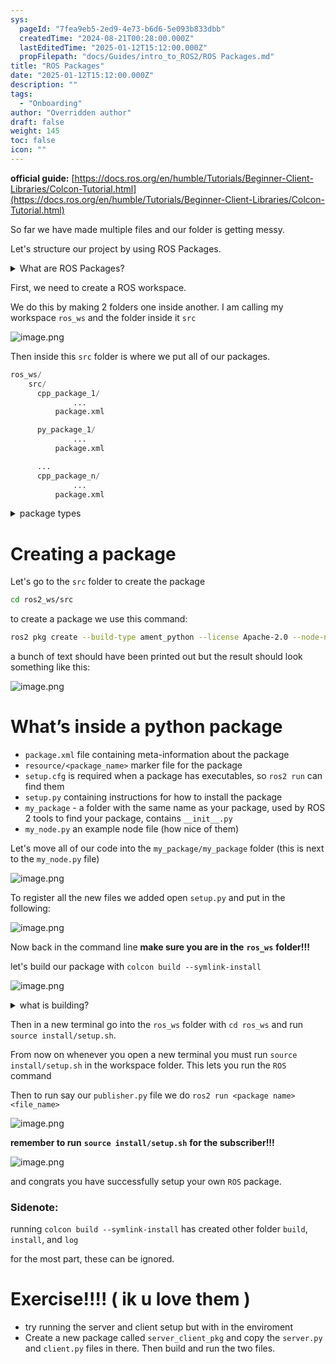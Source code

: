 ```yaml
---
sys:
  pageId: "7fea9eb5-2ed9-4e73-b6d6-5e093b833dbb"
  createdTime: "2024-08-21T00:28:00.000Z"
  lastEditedTime: "2025-01-12T15:12:00.000Z"
  propFilepath: "docs/Guides/intro_to_ROS2/ROS Packages.md"
title: "ROS Packages"
date: "2025-01-12T15:12:00.000Z"
description: ""
tags:
  - "Onboarding"
author: "Overridden author"
draft: false
weight: 145
toc: false
icon: ""
---
```


**official guide:** [https://docs.ros.org/en/humble/Tutorials/Beginner-Client-Libraries/Colcon-Tutorial.html](https://docs.ros.org/en/humble/Tutorials/Beginner-Client-Libraries/Colcon-Tutorial.html)

So far we have made multiple files and our folder is getting messy.

Let's structure our project by using ROS Packages.

<details>

<summary>What are ROS Packages?</summary>

ROS Packages are, as the name implies, packages of code that are highly sharable between ROS developers.

They consist of a folder, `package.xml` file, and source code

```python
      cpp_package_1/
		      ... imagine much code files here ..
          package.xml
```

</details>

First, we need to create a ROS workspace.

We do this by making 2 folders one inside another. I am calling my workspace `ros_ws` and the folder inside it `src`

![image.png](https://prod-files-secure.s3.us-west-2.amazonaws.com/d518164a-d88e-44d1-a4ee-3adb3bd8bce0/70706947-fd18-4537-a67b-e12946812d31/image.png?X-Amz-Algorithm=AWS4-HMAC-SHA256&X-Amz-Content-Sha256=UNSIGNED-PAYLOAD&X-Amz-Credential=ASIAZI2LB4664DNXNPID%2F20250318%2Fus-west-2%2Fs3%2Faws4_request&X-Amz-Date=20250318T140813Z&X-Amz-Expires=3600&X-Amz-Security-Token=IQoJb3JpZ2luX2VjEAYaCXVzLXdlc3QtMiJHMEUCIDOzegV7AJ0CeFRQbyao5DnJkWEk4GWkkk%2BzkuP8z9LQAiEAgFSsBumSPfPLaoUzD0jKgTgb%2FCaLhHtkMHiiXO8fPF0q%2FwMIXxAAGgw2Mzc0MjMxODM4MDUiDO8JzEM8dQ8A6zh9pSrcA1Q83YZGAzIMAwi6WtYzi7E4D4CBVoV%2Biu%2B6dfq5p3Y%2B%2BdM4k3ZfVjSroGxl7nmtftQO8ee%2FlQR2Shu0giH7nQOfcyWmTJLnZmehnlQ70%2BVWKiDzuf1lSwVIesniirLDA4V%2FmctOxMyKwsWL9iI5%2FhLoba%2B9W8hqHoo9%2BfYqQ911%2FAVnWGt7njtIRj8os8RhIOjs7mVYkH2AVY89CfKx%2FShkNnisAFZPbKKYPHKUhrdBlYjtuR9i%2FBGgaPLKKfP1vXd8QwMa%2FKMCjNlE6IVaTVuzCA7hqexGbvioteRn24UNL5sSebiRZQUhjNqpsb7tTdhar%2BT6hXOZzdcQitzf6VtCwFZfPUNmdS2%2FIzOtON8H1cS8N8lJkh68COSZoCJvRcAZd5z4WZ%2FjBDZNcfpnSoUU2NGE8BXZz68pu%2FVNfPRYB%2FO2t9hCa%2FXASqNk7rsTeNDv%2BTQwMgqPOsvBkQR8wUwb%2BsNO83YRGfprnwSUOW2uSmL9WgQMIHgZLxSrtzvUz31lVvbwU0xonCmDsUfN4vJb%2B1vOkzPtk3sRyTiIkeOPSG4oyqjFNyKAOF%2FD2r9wiTJm1IxYwpg2xhHqjrp3Deb0A%2FOxQHsbacwBtn2R40SVVdAdEg0bGt1EvjJQMI%2F15b4GOqUBHt9i4rqQHNuhhkdRD19PLFTJPgMC0bIWJgQ9D5uFFgsHnugJHEdY15hS9F3b3SQ%2BVQdvfoPUZgyIFs8dVRnylkiTSHdJYpiF2Sw%2BY%2F8MTuMFnE5TrwDAT%2BHhuXEB4q9zubDxNFuhxnz6pcGVFGM5HrD4WhkwikDLiVwuk%2F7mw9G9rQ%2BPm4CtipMQvIHdF3owPR4Yjtq2rnfxO1MFiaKEkG%2BTBs%2FX&X-Amz-Signature=d288a649f91c37347f4eaeb99eb8e71b3633a252ea975fd226a6cc7e049e4b39&X-Amz-SignedHeaders=host&x-id=GetObject)

Then inside this `src` folder is where we put all of our packages.

```python
ros_ws/
    src/
      cpp_package_1/
		      ...
          package.xml

      py_package_1/
		      ...
          package.xml

      ...
      cpp_package_n/
		      ...
          package.xml

```

<details>

<summary>package types</summary>

packages can be either `C++` or python.

the intern file structure is different for each but for this guide we will stick to creating python packages

</details>

# Creating a package

Let's go to the `src` folder to create the package

```bash
cd ros2_ws/src
```

to create a package we use this command:

```bash
ros2 pkg create --build-type ament_python --license Apache-2.0 --node-name my_node my_package
```

a bunch of text should have been printed out but the result should look something like this:

![image.png](https://prod-files-secure.s3.us-west-2.amazonaws.com/d518164a-d88e-44d1-a4ee-3adb3bd8bce0/e6cf1e3f-8512-4a3e-b131-079f800bf3e8/image.png?X-Amz-Algorithm=AWS4-HMAC-SHA256&X-Amz-Content-Sha256=UNSIGNED-PAYLOAD&X-Amz-Credential=ASIAZI2LB4664DNXNPID%2F20250318%2Fus-west-2%2Fs3%2Faws4_request&X-Amz-Date=20250318T140813Z&X-Amz-Expires=3600&X-Amz-Security-Token=IQoJb3JpZ2luX2VjEAYaCXVzLXdlc3QtMiJHMEUCIDOzegV7AJ0CeFRQbyao5DnJkWEk4GWkkk%2BzkuP8z9LQAiEAgFSsBumSPfPLaoUzD0jKgTgb%2FCaLhHtkMHiiXO8fPF0q%2FwMIXxAAGgw2Mzc0MjMxODM4MDUiDO8JzEM8dQ8A6zh9pSrcA1Q83YZGAzIMAwi6WtYzi7E4D4CBVoV%2Biu%2B6dfq5p3Y%2B%2BdM4k3ZfVjSroGxl7nmtftQO8ee%2FlQR2Shu0giH7nQOfcyWmTJLnZmehnlQ70%2BVWKiDzuf1lSwVIesniirLDA4V%2FmctOxMyKwsWL9iI5%2FhLoba%2B9W8hqHoo9%2BfYqQ911%2FAVnWGt7njtIRj8os8RhIOjs7mVYkH2AVY89CfKx%2FShkNnisAFZPbKKYPHKUhrdBlYjtuR9i%2FBGgaPLKKfP1vXd8QwMa%2FKMCjNlE6IVaTVuzCA7hqexGbvioteRn24UNL5sSebiRZQUhjNqpsb7tTdhar%2BT6hXOZzdcQitzf6VtCwFZfPUNmdS2%2FIzOtON8H1cS8N8lJkh68COSZoCJvRcAZd5z4WZ%2FjBDZNcfpnSoUU2NGE8BXZz68pu%2FVNfPRYB%2FO2t9hCa%2FXASqNk7rsTeNDv%2BTQwMgqPOsvBkQR8wUwb%2BsNO83YRGfprnwSUOW2uSmL9WgQMIHgZLxSrtzvUz31lVvbwU0xonCmDsUfN4vJb%2B1vOkzPtk3sRyTiIkeOPSG4oyqjFNyKAOF%2FD2r9wiTJm1IxYwpg2xhHqjrp3Deb0A%2FOxQHsbacwBtn2R40SVVdAdEg0bGt1EvjJQMI%2F15b4GOqUBHt9i4rqQHNuhhkdRD19PLFTJPgMC0bIWJgQ9D5uFFgsHnugJHEdY15hS9F3b3SQ%2BVQdvfoPUZgyIFs8dVRnylkiTSHdJYpiF2Sw%2BY%2F8MTuMFnE5TrwDAT%2BHhuXEB4q9zubDxNFuhxnz6pcGVFGM5HrD4WhkwikDLiVwuk%2F7mw9G9rQ%2BPm4CtipMQvIHdF3owPR4Yjtq2rnfxO1MFiaKEkG%2BTBs%2FX&X-Amz-Signature=ce4ea7537eafc2c00f114f904175943658f14c80755b36547db334c825e179dd&X-Amz-SignedHeaders=host&x-id=GetObject)

# What’s inside a python package

- `package.xml` file containing meta-information about the package
- `resource/<package_name>` marker file for the package
- `setup.cfg` is required when a package has executables, so `ros2 run` can find them
- `setup.py` containing instructions for how to install the package
- `my_package` - a folder with the same name as your package, used by ROS 2 tools to find your package, contains `__init__.py`
- `my_node.py` an example node file (how nice of them)

Let's move all of our code into the `my_package/my_package` folder (this is next to the `my_node.py` file)

![image.png](https://prod-files-secure.s3.us-west-2.amazonaws.com/d518164a-d88e-44d1-a4ee-3adb3bd8bce0/9ce58f11-0da9-4d3e-b86d-506a9685d378/image.png?X-Amz-Algorithm=AWS4-HMAC-SHA256&X-Amz-Content-Sha256=UNSIGNED-PAYLOAD&X-Amz-Credential=ASIAZI2LB4664DNXNPID%2F20250318%2Fus-west-2%2Fs3%2Faws4_request&X-Amz-Date=20250318T140813Z&X-Amz-Expires=3600&X-Amz-Security-Token=IQoJb3JpZ2luX2VjEAYaCXVzLXdlc3QtMiJHMEUCIDOzegV7AJ0CeFRQbyao5DnJkWEk4GWkkk%2BzkuP8z9LQAiEAgFSsBumSPfPLaoUzD0jKgTgb%2FCaLhHtkMHiiXO8fPF0q%2FwMIXxAAGgw2Mzc0MjMxODM4MDUiDO8JzEM8dQ8A6zh9pSrcA1Q83YZGAzIMAwi6WtYzi7E4D4CBVoV%2Biu%2B6dfq5p3Y%2B%2BdM4k3ZfVjSroGxl7nmtftQO8ee%2FlQR2Shu0giH7nQOfcyWmTJLnZmehnlQ70%2BVWKiDzuf1lSwVIesniirLDA4V%2FmctOxMyKwsWL9iI5%2FhLoba%2B9W8hqHoo9%2BfYqQ911%2FAVnWGt7njtIRj8os8RhIOjs7mVYkH2AVY89CfKx%2FShkNnisAFZPbKKYPHKUhrdBlYjtuR9i%2FBGgaPLKKfP1vXd8QwMa%2FKMCjNlE6IVaTVuzCA7hqexGbvioteRn24UNL5sSebiRZQUhjNqpsb7tTdhar%2BT6hXOZzdcQitzf6VtCwFZfPUNmdS2%2FIzOtON8H1cS8N8lJkh68COSZoCJvRcAZd5z4WZ%2FjBDZNcfpnSoUU2NGE8BXZz68pu%2FVNfPRYB%2FO2t9hCa%2FXASqNk7rsTeNDv%2BTQwMgqPOsvBkQR8wUwb%2BsNO83YRGfprnwSUOW2uSmL9WgQMIHgZLxSrtzvUz31lVvbwU0xonCmDsUfN4vJb%2B1vOkzPtk3sRyTiIkeOPSG4oyqjFNyKAOF%2FD2r9wiTJm1IxYwpg2xhHqjrp3Deb0A%2FOxQHsbacwBtn2R40SVVdAdEg0bGt1EvjJQMI%2F15b4GOqUBHt9i4rqQHNuhhkdRD19PLFTJPgMC0bIWJgQ9D5uFFgsHnugJHEdY15hS9F3b3SQ%2BVQdvfoPUZgyIFs8dVRnylkiTSHdJYpiF2Sw%2BY%2F8MTuMFnE5TrwDAT%2BHhuXEB4q9zubDxNFuhxnz6pcGVFGM5HrD4WhkwikDLiVwuk%2F7mw9G9rQ%2BPm4CtipMQvIHdF3owPR4Yjtq2rnfxO1MFiaKEkG%2BTBs%2FX&X-Amz-Signature=561ef36286fac63504174e47e1f0670917793c06d3627cf936bad8d57ac5d605&X-Amz-SignedHeaders=host&x-id=GetObject)

To register all the new files we added open `setup.py` and put in the following:

![image.png](https://prod-files-secure.s3.us-west-2.amazonaws.com/d518164a-d88e-44d1-a4ee-3adb3bd8bce0/1cd7c262-4cae-4496-9d75-c178537d24a2/image.png?X-Amz-Algorithm=AWS4-HMAC-SHA256&X-Amz-Content-Sha256=UNSIGNED-PAYLOAD&X-Amz-Credential=ASIAZI2LB4664DNXNPID%2F20250318%2Fus-west-2%2Fs3%2Faws4_request&X-Amz-Date=20250318T140813Z&X-Amz-Expires=3600&X-Amz-Security-Token=IQoJb3JpZ2luX2VjEAYaCXVzLXdlc3QtMiJHMEUCIDOzegV7AJ0CeFRQbyao5DnJkWEk4GWkkk%2BzkuP8z9LQAiEAgFSsBumSPfPLaoUzD0jKgTgb%2FCaLhHtkMHiiXO8fPF0q%2FwMIXxAAGgw2Mzc0MjMxODM4MDUiDO8JzEM8dQ8A6zh9pSrcA1Q83YZGAzIMAwi6WtYzi7E4D4CBVoV%2Biu%2B6dfq5p3Y%2B%2BdM4k3ZfVjSroGxl7nmtftQO8ee%2FlQR2Shu0giH7nQOfcyWmTJLnZmehnlQ70%2BVWKiDzuf1lSwVIesniirLDA4V%2FmctOxMyKwsWL9iI5%2FhLoba%2B9W8hqHoo9%2BfYqQ911%2FAVnWGt7njtIRj8os8RhIOjs7mVYkH2AVY89CfKx%2FShkNnisAFZPbKKYPHKUhrdBlYjtuR9i%2FBGgaPLKKfP1vXd8QwMa%2FKMCjNlE6IVaTVuzCA7hqexGbvioteRn24UNL5sSebiRZQUhjNqpsb7tTdhar%2BT6hXOZzdcQitzf6VtCwFZfPUNmdS2%2FIzOtON8H1cS8N8lJkh68COSZoCJvRcAZd5z4WZ%2FjBDZNcfpnSoUU2NGE8BXZz68pu%2FVNfPRYB%2FO2t9hCa%2FXASqNk7rsTeNDv%2BTQwMgqPOsvBkQR8wUwb%2BsNO83YRGfprnwSUOW2uSmL9WgQMIHgZLxSrtzvUz31lVvbwU0xonCmDsUfN4vJb%2B1vOkzPtk3sRyTiIkeOPSG4oyqjFNyKAOF%2FD2r9wiTJm1IxYwpg2xhHqjrp3Deb0A%2FOxQHsbacwBtn2R40SVVdAdEg0bGt1EvjJQMI%2F15b4GOqUBHt9i4rqQHNuhhkdRD19PLFTJPgMC0bIWJgQ9D5uFFgsHnugJHEdY15hS9F3b3SQ%2BVQdvfoPUZgyIFs8dVRnylkiTSHdJYpiF2Sw%2BY%2F8MTuMFnE5TrwDAT%2BHhuXEB4q9zubDxNFuhxnz6pcGVFGM5HrD4WhkwikDLiVwuk%2F7mw9G9rQ%2BPm4CtipMQvIHdF3owPR4Yjtq2rnfxO1MFiaKEkG%2BTBs%2FX&X-Amz-Signature=3291f56a066082d002c3aec0022ae0d4fefe00e8e857c7e66b328776a4c2c4fd&X-Amz-SignedHeaders=host&x-id=GetObject)

Now back in the command line **make sure you are in the** **`ros_ws`** **folder!!!**

let's build our package with `colcon build --symlink-install`

![image.png](https://prod-files-secure.s3.us-west-2.amazonaws.com/d518164a-d88e-44d1-a4ee-3adb3bd8bce0/2f2a0d27-b173-48fd-b189-5f5c0ce65619/image.png?X-Amz-Algorithm=AWS4-HMAC-SHA256&X-Amz-Content-Sha256=UNSIGNED-PAYLOAD&X-Amz-Credential=ASIAZI2LB4664DNXNPID%2F20250318%2Fus-west-2%2Fs3%2Faws4_request&X-Amz-Date=20250318T140813Z&X-Amz-Expires=3600&X-Amz-Security-Token=IQoJb3JpZ2luX2VjEAYaCXVzLXdlc3QtMiJHMEUCIDOzegV7AJ0CeFRQbyao5DnJkWEk4GWkkk%2BzkuP8z9LQAiEAgFSsBumSPfPLaoUzD0jKgTgb%2FCaLhHtkMHiiXO8fPF0q%2FwMIXxAAGgw2Mzc0MjMxODM4MDUiDO8JzEM8dQ8A6zh9pSrcA1Q83YZGAzIMAwi6WtYzi7E4D4CBVoV%2Biu%2B6dfq5p3Y%2B%2BdM4k3ZfVjSroGxl7nmtftQO8ee%2FlQR2Shu0giH7nQOfcyWmTJLnZmehnlQ70%2BVWKiDzuf1lSwVIesniirLDA4V%2FmctOxMyKwsWL9iI5%2FhLoba%2B9W8hqHoo9%2BfYqQ911%2FAVnWGt7njtIRj8os8RhIOjs7mVYkH2AVY89CfKx%2FShkNnisAFZPbKKYPHKUhrdBlYjtuR9i%2FBGgaPLKKfP1vXd8QwMa%2FKMCjNlE6IVaTVuzCA7hqexGbvioteRn24UNL5sSebiRZQUhjNqpsb7tTdhar%2BT6hXOZzdcQitzf6VtCwFZfPUNmdS2%2FIzOtON8H1cS8N8lJkh68COSZoCJvRcAZd5z4WZ%2FjBDZNcfpnSoUU2NGE8BXZz68pu%2FVNfPRYB%2FO2t9hCa%2FXASqNk7rsTeNDv%2BTQwMgqPOsvBkQR8wUwb%2BsNO83YRGfprnwSUOW2uSmL9WgQMIHgZLxSrtzvUz31lVvbwU0xonCmDsUfN4vJb%2B1vOkzPtk3sRyTiIkeOPSG4oyqjFNyKAOF%2FD2r9wiTJm1IxYwpg2xhHqjrp3Deb0A%2FOxQHsbacwBtn2R40SVVdAdEg0bGt1EvjJQMI%2F15b4GOqUBHt9i4rqQHNuhhkdRD19PLFTJPgMC0bIWJgQ9D5uFFgsHnugJHEdY15hS9F3b3SQ%2BVQdvfoPUZgyIFs8dVRnylkiTSHdJYpiF2Sw%2BY%2F8MTuMFnE5TrwDAT%2BHhuXEB4q9zubDxNFuhxnz6pcGVFGM5HrD4WhkwikDLiVwuk%2F7mw9G9rQ%2BPm4CtipMQvIHdF3owPR4Yjtq2rnfxO1MFiaKEkG%2BTBs%2FX&X-Amz-Signature=ac14db140fc03f97c8e6e4616bdba527a12f16583e9fece63bdb59ef21fd1f7c&X-Amz-SignedHeaders=host&x-id=GetObject)

<details>

<summary>what is building?</summary>

if you are a CS major at Rose-Hulman you will learn the answer to this in CSSE132

but TLDR; is it combines all the code files into one program that can be run easily 

</details>

Then in a new terminal go into the `ros_ws` folder with `cd ros_ws` and run `source install/setup.sh`. 

From now on whenever you open a new terminal you must run `source install/setup.sh` in the workspace folder. This lets you run the `ROS` command

Then to run say our `publisher.py` file we do `ros2 run <package name> <file_name>`

![image.png](https://prod-files-secure.s3.us-west-2.amazonaws.com/d518164a-d88e-44d1-a4ee-3adb3bd8bce0/4f4b1219-3a44-4632-aa0a-ce3471699f59/image.png?X-Amz-Algorithm=AWS4-HMAC-SHA256&X-Amz-Content-Sha256=UNSIGNED-PAYLOAD&X-Amz-Credential=ASIAZI2LB4664DNXNPID%2F20250318%2Fus-west-2%2Fs3%2Faws4_request&X-Amz-Date=20250318T140813Z&X-Amz-Expires=3600&X-Amz-Security-Token=IQoJb3JpZ2luX2VjEAYaCXVzLXdlc3QtMiJHMEUCIDOzegV7AJ0CeFRQbyao5DnJkWEk4GWkkk%2BzkuP8z9LQAiEAgFSsBumSPfPLaoUzD0jKgTgb%2FCaLhHtkMHiiXO8fPF0q%2FwMIXxAAGgw2Mzc0MjMxODM4MDUiDO8JzEM8dQ8A6zh9pSrcA1Q83YZGAzIMAwi6WtYzi7E4D4CBVoV%2Biu%2B6dfq5p3Y%2B%2BdM4k3ZfVjSroGxl7nmtftQO8ee%2FlQR2Shu0giH7nQOfcyWmTJLnZmehnlQ70%2BVWKiDzuf1lSwVIesniirLDA4V%2FmctOxMyKwsWL9iI5%2FhLoba%2B9W8hqHoo9%2BfYqQ911%2FAVnWGt7njtIRj8os8RhIOjs7mVYkH2AVY89CfKx%2FShkNnisAFZPbKKYPHKUhrdBlYjtuR9i%2FBGgaPLKKfP1vXd8QwMa%2FKMCjNlE6IVaTVuzCA7hqexGbvioteRn24UNL5sSebiRZQUhjNqpsb7tTdhar%2BT6hXOZzdcQitzf6VtCwFZfPUNmdS2%2FIzOtON8H1cS8N8lJkh68COSZoCJvRcAZd5z4WZ%2FjBDZNcfpnSoUU2NGE8BXZz68pu%2FVNfPRYB%2FO2t9hCa%2FXASqNk7rsTeNDv%2BTQwMgqPOsvBkQR8wUwb%2BsNO83YRGfprnwSUOW2uSmL9WgQMIHgZLxSrtzvUz31lVvbwU0xonCmDsUfN4vJb%2B1vOkzPtk3sRyTiIkeOPSG4oyqjFNyKAOF%2FD2r9wiTJm1IxYwpg2xhHqjrp3Deb0A%2FOxQHsbacwBtn2R40SVVdAdEg0bGt1EvjJQMI%2F15b4GOqUBHt9i4rqQHNuhhkdRD19PLFTJPgMC0bIWJgQ9D5uFFgsHnugJHEdY15hS9F3b3SQ%2BVQdvfoPUZgyIFs8dVRnylkiTSHdJYpiF2Sw%2BY%2F8MTuMFnE5TrwDAT%2BHhuXEB4q9zubDxNFuhxnz6pcGVFGM5HrD4WhkwikDLiVwuk%2F7mw9G9rQ%2BPm4CtipMQvIHdF3owPR4Yjtq2rnfxO1MFiaKEkG%2BTBs%2FX&X-Amz-Signature=20ae02a85b7c2ef2b9a205de2493c6631ec0208a356bebc6cdc85a452a385ef6&X-Amz-SignedHeaders=host&x-id=GetObject)

**remember to run** **`source install/setup.sh`** **for the subscriber!!!**

![image.png](https://prod-files-secure.s3.us-west-2.amazonaws.com/d518164a-d88e-44d1-a4ee-3adb3bd8bce0/02121119-dad4-49ec-8356-c956108b4243/image.png?X-Amz-Algorithm=AWS4-HMAC-SHA256&X-Amz-Content-Sha256=UNSIGNED-PAYLOAD&X-Amz-Credential=ASIAZI2LB4664DNXNPID%2F20250318%2Fus-west-2%2Fs3%2Faws4_request&X-Amz-Date=20250318T140813Z&X-Amz-Expires=3600&X-Amz-Security-Token=IQoJb3JpZ2luX2VjEAYaCXVzLXdlc3QtMiJHMEUCIDOzegV7AJ0CeFRQbyao5DnJkWEk4GWkkk%2BzkuP8z9LQAiEAgFSsBumSPfPLaoUzD0jKgTgb%2FCaLhHtkMHiiXO8fPF0q%2FwMIXxAAGgw2Mzc0MjMxODM4MDUiDO8JzEM8dQ8A6zh9pSrcA1Q83YZGAzIMAwi6WtYzi7E4D4CBVoV%2Biu%2B6dfq5p3Y%2B%2BdM4k3ZfVjSroGxl7nmtftQO8ee%2FlQR2Shu0giH7nQOfcyWmTJLnZmehnlQ70%2BVWKiDzuf1lSwVIesniirLDA4V%2FmctOxMyKwsWL9iI5%2FhLoba%2B9W8hqHoo9%2BfYqQ911%2FAVnWGt7njtIRj8os8RhIOjs7mVYkH2AVY89CfKx%2FShkNnisAFZPbKKYPHKUhrdBlYjtuR9i%2FBGgaPLKKfP1vXd8QwMa%2FKMCjNlE6IVaTVuzCA7hqexGbvioteRn24UNL5sSebiRZQUhjNqpsb7tTdhar%2BT6hXOZzdcQitzf6VtCwFZfPUNmdS2%2FIzOtON8H1cS8N8lJkh68COSZoCJvRcAZd5z4WZ%2FjBDZNcfpnSoUU2NGE8BXZz68pu%2FVNfPRYB%2FO2t9hCa%2FXASqNk7rsTeNDv%2BTQwMgqPOsvBkQR8wUwb%2BsNO83YRGfprnwSUOW2uSmL9WgQMIHgZLxSrtzvUz31lVvbwU0xonCmDsUfN4vJb%2B1vOkzPtk3sRyTiIkeOPSG4oyqjFNyKAOF%2FD2r9wiTJm1IxYwpg2xhHqjrp3Deb0A%2FOxQHsbacwBtn2R40SVVdAdEg0bGt1EvjJQMI%2F15b4GOqUBHt9i4rqQHNuhhkdRD19PLFTJPgMC0bIWJgQ9D5uFFgsHnugJHEdY15hS9F3b3SQ%2BVQdvfoPUZgyIFs8dVRnylkiTSHdJYpiF2Sw%2BY%2F8MTuMFnE5TrwDAT%2BHhuXEB4q9zubDxNFuhxnz6pcGVFGM5HrD4WhkwikDLiVwuk%2F7mw9G9rQ%2BPm4CtipMQvIHdF3owPR4Yjtq2rnfxO1MFiaKEkG%2BTBs%2FX&X-Amz-Signature=bf1929696b9d01830e8b41558a4e18b8ce6fbc5671ade2d1c03daef8951eb481&X-Amz-SignedHeaders=host&x-id=GetObject)

and congrats you have successfully setup your own `ROS` package.

### Sidenote:

running `colcon build --symlink-install` has created other folder `build`, `install`, and `log`

for the most part, these can be ignored.

# Exercise!!!! ( ik u love them )

- try running the server and client setup but with in the enviroment
- Create a new package called `server_client_pkg` and copy the `server.py` and `client.py` files in there. Then build and run the two files.
